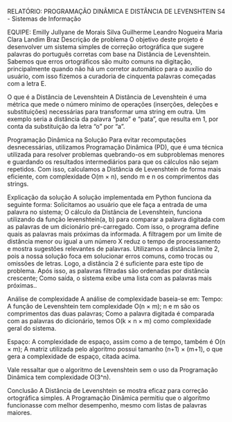 RELATÓRIO:
PROGRAMAÇÃO DINÂMICA E DISTÂNCIA DE LEVENSHTEIN
S4 - Sistemas de Informação

EQUIPE:
Emilly Jullyane de Morais Silva
Guilherme Leandro Nogueira
Maria Clara Landim Braz
Descrição de problema
O objetivo deste projeto é desenvolver um sistema simples de correção ortográfica que sugere palavras do português corretas com base na Distância de Levenshtein. Sabemos que erros ortográficos são muito comuns na digitação, principalmente quando não há um corretor automático para o auxílio do usuário, com isso fizemos a curadoria de cinquenta palavras começadas com a letra E.

O que é a Distância de Levenshtein
A Distância de Levenshtein é uma métrica que mede o número mínimo de operações (inserções, deleções e substituições) necessárias para transformar uma string em outra. Um exemplo seria a distância da palavra “pato” e “pata”, que resulta em 1, por conta da substituição da letra “o” por “a”.

Programação Dinâmica na Solução
Para evitar recomputações desnecessárias, utilizamos Programação Dinâmica (PD), que é uma técnica utilizada para resolver problemas quebrando-os em subproblemas menores e guardando os resultados intermediários para que os cálculos não sejam repetidos. Com isso, calculamos a Distância de Levenshtein de forma mais eficiente, com complexidade O(m × n), sendo m e n os comprimentos das strings.

Explicação da solução
A solução implementada em Python funciona da seguinte forma:
Solicitamos ao usuário que ele faça a entrada de uma palavra no sistema;
O cálculo da Distância de Levenshtein, funciona utilizando da função levenshtein(a, b) para comparar a palavra digitada com as palavras de um dicionário pré-carregado. Com isso, o programa define quais as palavras mais próximas da informada.
A filtragem por um limite de distância menor ou igual a um número X reduz o tempo de processamento e mostra sugestões relevantes de palavras. 
Utilizamos a distância limite 2, pois a nossa solução foca em solucionar erros comuns, como trocas ou omissões de letras. Logo, a distância 2 é suficiente para este tipo de  problema.
Após isso, as palavras filtradas são ordenadas por distância crescente;
Como saída, o sistema exibe uma lista com as palavras mais próximas.. 

Análise de complexidade
A análise de complexidade baseia-se em:
Tempo:
A função de Levenshtein tem complexidade O(n × m);
n e m são os comprimentos das duas palavras;
Como a palavra digitada é comparada com as palavras do dicionário, temos  O(k × n × m) como complexidade geral do sistema.

Espaço:
A complexidade de espaço, assim como a de tempo, também é O(n × m);
A matriz utilizada pelo algoritmo possui tamanho (n+1) × (m+1), o que gera a complexidade de espaço, citada acima.

Vale ressaltar que o algoritmo de Levenshtein sem o uso da Programação Dinâmica tem complexidade O(3^n).

Conclusão
A Distância de Levenshtein se mostra eficaz para correção ortográfica simples. A Programação Dinâmica permitiu que o algoritmo funcionasse com melhor desempenho, mesmo com listas de palavras maiores.

